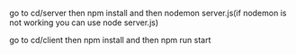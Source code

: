 go to cd/server then npm install and then nodemon server.js(if nodemon is not working you can use node server.js)

go to cd/client then npm install and then npm run start
